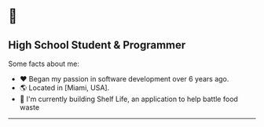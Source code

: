 # 👋
## High School Student & Programmer

Some facts about me:

- ❤️ Began my passion in software development over 6 years ago.  
- 🌎 Located in [Miami, USA].
- 🌱 I'm currently building Shelf Life, an application to help battle food waste

---
